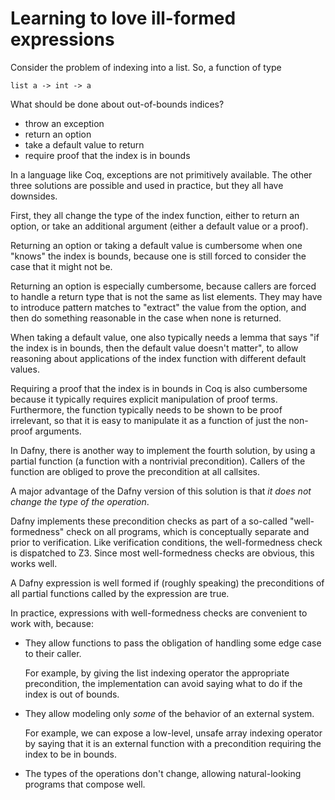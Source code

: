 # Learning to love ill-formed expressions

Consider the problem of indexing into a list.
So, a function of type

    list a -> int -> a

What should be done about out-of-bounds indices?

* throw an exception
* return an option
* take a default value to return
* require proof that the index is in bounds

In a language like Coq, exceptions are not primitively available. The other
three solutions are possible and used in practice, but they all have downsides.

First, they all change the type of the index function, either to return an option,
or take an additional argument (either a default value or a proof).

Returning an option or taking a default value is cumbersome when one
"knows" the index is bounds, because one is still forced to consider
the case that it might not be.

Returning an option is especially cumbersome, because callers are forced to handle
a return type that is not the same as list elements. They may have to introduce
pattern matches to "extract" the value from the option, and then do something
reasonable in the case when none is returned.

When taking a default value, one also typically
needs a lemma that says "if the index is in bounds, then the default value doesn't matter",
to allow reasoning about applications of the index function with different default values.

Requiring a proof that the index is in bounds in Coq is also cumbersome because it
typically requires explicit manipulation of proof terms. Furthermore, the function
typically needs to be shown to be proof irrelevant, so that it is easy to manipulate
it as a function of just the non-proof arguments.

In Dafny, there is another way to implement the fourth solution, by
using a partial function (a function with a nontrivial precondition).
Callers of the function are obliged to prove the precondition at all callsites.

A major advantage of the Dafny version of this solution is that *it
does not change the type of the operation*.

Dafny implements these precondition checks as part of a so-called
"well-formedness" check on all programs, which is conceptually
separate and prior to verification. Like verification conditions, the
well-formedness check is dispatched to Z3. Since most well-formedness
checks are obvious, this works well.

A Dafny expression is well formed if (roughly speaking) the preconditions
of all partial functions called by the expression are true.

In practice, expressions with well-formedness checks are convenient to work with, because:

* They allow functions to pass the obligation of handling some edge
  case to their caller.

  For example, by giving the list indexing operator the appropriate precondition,
  the implementation can avoid saying what to do if the index is out of bounds.

* They allow modeling only *some* of the behavior of an external system.

  For example, we can expose a low-level, unsafe array indexing operator by
  saying that it is an external function with a precondition requiring the index
  to be in bounds.

* The types of the operations don't change, allowing natural-looking programs
  that compose well.



